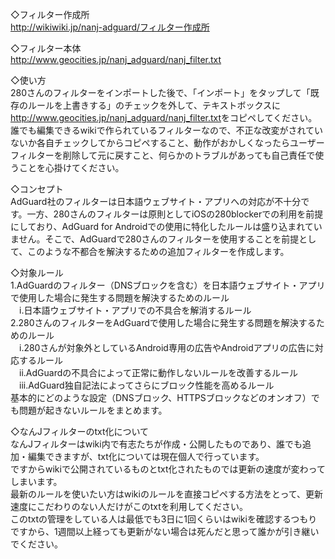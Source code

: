 <!DOCTYPE html>
<html lang="ja">
<head>
<meta http-equiv="Content-Type" content="text/html; charset=utf-8">
</head>
<body>
<p>◇フィルター作成所<br>
<a href="http://wikiwiki.jp/nanj-adguard/?%A5%D5%A5%A3%A5%EB%A5%BF%A1%BC%BA%EE%C0%AE%BD%EA">http://wikiwiki.jp/nanj-adguard/フィルター作成所</a></p>
<p>◇フィルター本体<br>
<a href="http://www.geocities.jp/nanj_adguard/nanj_filter.txt">http://www.geocities.jp/nanj_adguard/nanj_filter.txt</a></p>
<p>◇使い方<br>
280さんのフィルターをインポートした後で、「インポート」をタップして「既存のルールを上書きする」のチェックを外して、テキストボックスに<a href="http://www.geocities.jp/nanj_adguard/nanj_filter.txt">http://www.geocities.jp/nanj_adguard/nanj_filter.txt</a>をコピペしてください。<br>
誰でも編集できるwikiで作られているフィルターなので、不正な改変がされていないか各自チェックしてからコピペすること、動作がおかしくなったらユーザーフィルターを削除して元に戻すこと、何らかのトラブルがあっても自己責任で使うことを心掛けてください。</p>
<p>◇コンセプト<br>
AdGuard社のフィルターは日本語ウェブサイト・アプリへの対応が不十分です。一方、280さんのフィルターは原則としてiOSの280blockerでの利用を前提にしており、AdGuard for Androidでの使用に特化したルールは盛り込まれていません。そこで、AdGuardで280さんのフィルターを使用することを前提として、このような不都合を解決するための追加フィルターを作成します。</p>
<p>◇対象ルール<br>
1.AdGuardのフィルター（DNSブロックを含む）を日本語ウェブサイト・アプリで使用した場合に発生する問題を解決するためのルール<br>
　i.日本語ウェブサイト・アプリでの不具合を解消するルール<br>
2.280さんのフィルターをAdGuardで使用した場合に発生する問題を解決するためのルール<br>
　i.280さんが対象外としているAndroid専用の広告やAndroidアプリの広告に対応するルール<br>
　ii.AdGuardの不具合によって正常に動作しないルールを改善するルール<br>
　iii.AdGuard独自記法によってさらにブロック性能を高めるルール<br>
基本的にどのような設定（DNSブロック、HTTPSブロックなどのオンオフ）でも問題が起きないルールをまとめます。</p>
<p>◇なんJフィルターのtxt化について<br>
なんJフィルターはwiki内で有志たちが作成・公開したものであり、誰でも追加・編集できますが、txt化については現在個人で行っています。<br>
ですからwikiで公開されているものとtxt化されたものでは更新の速度が変わってしまいます。<br>
最新のルールを使いたい方はwikiのルールを直接コピペする方法をとって、更新速度にこだわりのない人だけがこのtxtを利用してください。<br>
このtxtの管理をしている人は最低でも3日に1回くらいはwikiを確認するつもりですから、1週間以上経っても更新がない場合は死んだと思って誰かが引き継いでください。</p>
</body>
</html>
